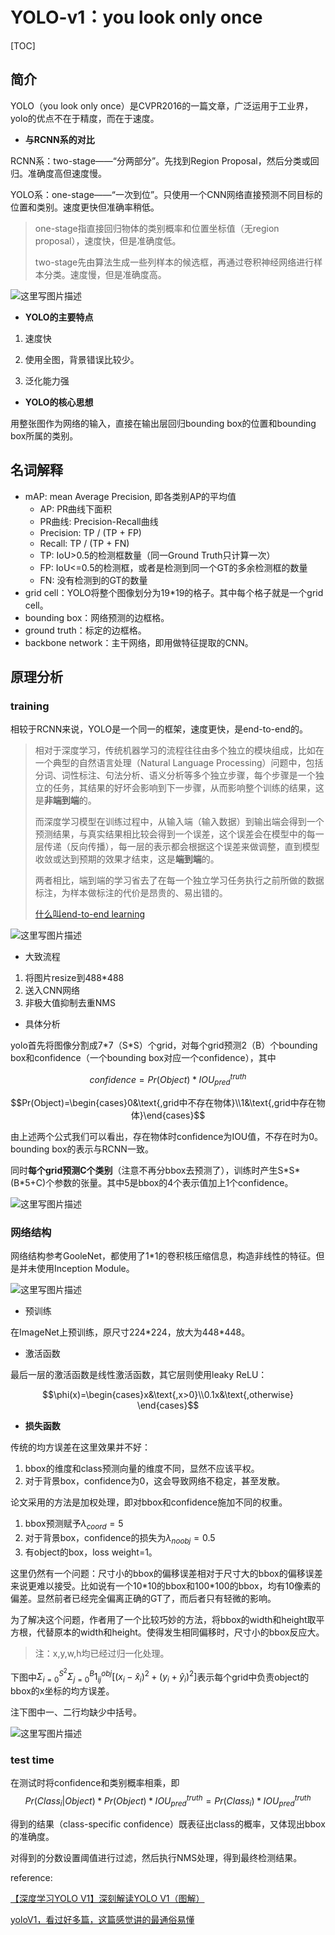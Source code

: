 # YOLO-v1：you look only once

[TOC]

## 简介

YOLO（you look only once）是CVPR2016的一篇文章，广泛运用于工业界，yolo的优点不在于精度，而在于速度。

* **与RCNN系的对比**

RCNN系：two-stage——“分两部分”。先找到Region Proposal，然后分类或回归。准确度高但速度慢。

YOLO系：one-stage——“一次到位”。只使用一个CNN网络直接预测不同目标的位置和类别。速度更快但准确率稍低。

> one-stage指直接回归物体的类别概率和位置坐标值（无region proposal），速度快，但是准确度低。
>
> two-stage先由算法生成一些列样本的候选框，再通过卷积神经网络进行样本分类。速度慢，但是准确度高。

![这里写图片描述](https://img-blog.csdn.net/20180130220730009?watermark/2/text/aHR0cDovL2Jsb2cuY3Nkbi5uZXQveGlhb2h1MjAyMg==/font/5a6L5L2T/fontsize/400/fill/I0JBQkFCMA==/dissolve/70/gravity/SouthEast)

* **YOLO的主要特点**

1. 速度快

2. 使用全图，背景错误比较少。
3. 泛化能力强

* **YOLO的核心思想**

用整张图作为网络的输入，直接在输出层回归bounding box的位置和bounding box所属的类别。

## 名词解释

* mAP: mean Average Precision, 即各类别AP的平均值
  * AP: PR曲线下面积
  * PR曲线: Precision-Recall曲线
  * Precision: TP / (TP + FP)
  * Recall: TP / (TP + FN)
  * TP: IoU>0.5的检测框数量（同一Ground Truth只计算一次）
  * FP: IoU<=0.5的检测框，或者是检测到同一个GT的多余检测框的数量
  * FN: 没有检测到的GT的数量
* grid cell：YOLO将整个图像划分为19*19的格子。其中每个格子就是一个grid cell。
* bounding box：网络预测的边框格。
* ground truth：标定的边框格。
* backbone network：主干网络，即用做特征提取的CNN。

## 原理分析

### training

相较于RCNN来说，YOLO是一个同一的框架，速度更快，是end-to-end的。

> 相对于深度学习，传统机器学习的流程往往由多个独立的模块组成，比如在一个典型的自然语言处理（Natural Language Processing）问题中，包括分词、词性标注、句法分析、语义分析等多个独立步骤，每个步骤是一个独立的任务，其结果的好坏会影响到下一步骤，从而影响整个训练的结果，这是**非端到端**的。
>
> 而深度学习模型在训练过程中，从输入端（输入数据）到输出端会得到一个预测结果，与真实结果相比较会得到一个误差，这个误差会在模型中的每一层传递（反向传播），每一层的表示都会根据这个误差来做调整，直到模型收敛或达到预期的效果才结束，这是**端到端**的。
>
> 两者相比，端到端的学习省去了在每一个独立学习任务执行之前所做的数据标注，为样本做标注的代价是昂贵的、易出错的。
>
> [什么叫end-to-end learning](https://www.zhihu.com/question/50454339/answer/257372299)

![这里写图片描述](https://img-blog.csdn.net/20180130221048856?watermark/2/text/aHR0cDovL2Jsb2cuY3Nkbi5uZXQveGlhb2h1MjAyMg==/font/5a6L5L2T/fontsize/400/fill/I0JBQkFCMA==/dissolve/70/gravity/SouthEast)

* 大致流程

1. 将图片resize到488*488
2. 送入CNN网络
3. 非极大值抑制去重NMS

* 具体分析

yolo首先将图像分割成7*7（S\*S）个grid，对每个grid预测2（B）个bounding box和confidence（一个bounding box对应一个confidence），其中

$$confidence=Pr(Object)*IOU^{truth}_{pred}$$

$$Pr(Object)=\begin{cases}0&\text{,grid中不存在物体}\\1&\text{,grid中存在物体}\end{cases}$$

由上述两个公式我们可以看出，存在物体时confidence为IOU值，不存在时为0。bounding box的表示与RCNN一致。

同时**每个grid预测C个类别**（注意不再分bbox去预测了），训练时产生S\*S\*(B\*5+C)个参数的张量。其中5是bbox的4个表示值加上1个confidence。

![这里写图片描述](https://img-blog.csdn.net/20180130221547656?watermark/2/text/aHR0cDovL2Jsb2cuY3Nkbi5uZXQveGlhb2h1MjAyMg==/font/5a6L5L2T/fontsize/400/fill/I0JBQkFCMA==/dissolve/70/gravity/SouthEast)

### 网络结构

网络结构参考GooleNet，都使用了1*1的卷积核压缩信息，构造非线性的特征。但是并未使用Inception Module。

![这里写图片描述](https://img-blog.csdn.net/20180130221342432?watermark/2/text/aHR0cDovL2Jsb2cuY3Nkbi5uZXQveGlhb2h1MjAyMg==/font/5a6L5L2T/fontsize/400/fill/I0JBQkFCMA==/dissolve/70/gravity/SouthEast)

* 预训练

在ImageNet上预训练，原尺寸224\*224，放大为448\*448。

* 激活函数

最后一层的激活函数是线性激活函数，其它层则使用leaky ReLU：

$$\phi(x)=\begin{cases}x&\text{,x>0}\\0.1x&\text{,otherwise} \end{cases}$$

* **损失函数**

传统的均方误差在这里效果并不好：

1. bbox的维度和class预测向量的维度不同，显然不应该平权。
2. 对于背景box，confidence为0，这会导致网络不稳定，甚至发散。

论文采用的方法是加权处理，即对bbox和confidence施加不同的权重。

1. bbox预测赋予$\lambda_{coord}=5$
2. 对于背景box，confidence的损失为$\lambda_{noobj}=0.5$
3. 有object的box，loss weight=1。 

这里仍然有一个问题：尺寸小的bbox的偏移误差相对于尺寸大的bbox的偏移误差来说更难以接受。比如说有一个10\*10的bbox和100\*100的bbox，均有10像素的偏差。显然前者已经完全偏离正确的GT了，而后者只有轻微的影响。

为了解决这个问题，作者用了一个比较巧妙的方法，将bbox的width和height取平方根，代替原本的width和height。使得发生相同偏移时，尺寸小的bbox反应大。

> 注：x,y,w,h均已经过归一化处理。

下图中$\Sigma _{i=0}^{S^2}\Sigma_{j=0}^B 1_{ij}^{obj}[(x_i-\hat x_i)^2+(y_i+\hat y_i)^2]$表示每个grid中负责object的bbox的x坐标的均方误差。

注下图中一、二行均缺少中括号。

![这里写图片描述](https://img-blog.csdn.net/20160317163417800)

### test time

在测试时将confidence和类别概率相乘，即$$Pr(Class_i|Object)*Pr(Object)*IOU^{truth}_{pred}=Pr(Class_i)*IOU^{truth}_{pred}$$

得到的结果（class-specific confidence）既表征出class的概率，又体现出bbox的准确度。

对得到的分数设置阈值进行过滤，然后执行NMS处理，得到最终检测结果。

reference:

[【深度学习YOLO V1】深刻解读YOLO V1（图解）](https://blog.csdn.net/c20081052/article/details/80236015?ops_request_misc=&request_id=&biz_id=102&utm_medium=distribute.pc_search_result.none-task-blog-2~all~sobaiduweb~default-0)

[yoloV1，看过好多篇，这篇感觉讲的最通俗易懂](https://blog.csdn.net/m0_37192554/article/details/81092514?ops_request_misc=&request_id=&biz_id=102&utm_medium=distribute.pc_search_result.none-task-blog-2~all~sobaiduweb~default-1) 

